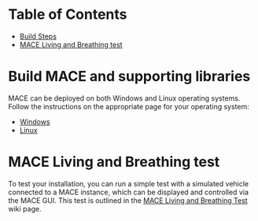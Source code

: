 # Table of Contents
- [Build Steps](#build)
- [MACE Living and Breathing test](#run-mace)

# <a name="build"></a> Build MACE and supporting libraries
MACE can be deployed on both Windows and Linux operating systems. Follow the instructions on the appropriate page for your operating system:

- [Windows](https://github.com/heronsystems/OpenMACE/wiki/Windows-Installation)
- [Linux](https://github.com/heronsystems/OpenMACE/wiki/Linux-Installation)

# <a name="run-mace"></a> MACE Living and Breathing test
To test your installation, you can run a simple test with a simulated vehicle connected to a MACE instance, which can be displayed and controlled via the MACE GUI. This test is outlined in the [MACE Living and Breathing Test](https://github.com/heronsystems/OpenMACE/wiki/MACE-Living-and-Breathing-Test) wiki page.

